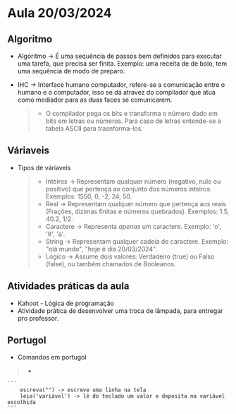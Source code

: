 # Aula 20/03/2024

## Algoritmo

- Algoritmo -> É uma sequência de passos bem definidos para executar uma tarefa, que precisa ser finita. Exemplo: uma receita de de bolo, tem uma sequência de modo de preparo.

- IHC -> Interface humano computador, refere-se a comunicação entre o humano e o computador, isso se dá atravez do compilador que atua como mediador para as duas faces se comunicarem.
    > - O compilador pega os bits e transforma o número dado em bits em letras ou números. Para caso de letras entende-se a tabela ASCII para trasnforma-los.

## Váriaveis
- Tipos de váriaveis
    > - Inteiros -> Representam qualquer número (negativo, nulo ou positivo) que pertença ao conjunto dos números inteiros. Exemplos: 1550, 0, -2, 24, 50.
    > - Real -> Representam qualquer número que pertença aos reais (Frações, dizímas finitas e números quebrados). Exemplos: 1.5, 40.2, 1/2.
    > - Caractere -> Representa *apenas* um caractere. Exemplo: 'o', '#', 'a'.
    > - String -> Representam qualquer cadeia de caractere. Exemplo: "olá mundo", "hoje é dia 20/03/2024".
    > - Lógico -> Assume dois valores: Verdadeiro (true) ou Falso (false), ou também chamados de Booleanos.

## Atividades práticas da aula

- Kahoot - Lógica de programação
- Atividade prática de desenvolver uma troca de lâmpada, para entregar pro professor.

## Portugol

- Comandos em portugol

> - 
    ```
        escreva("") -> escreve uma linha na tela
        leia('variável') -> lê do teclado um valor e deposita na variável escolhida
    ```

